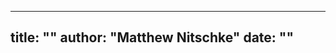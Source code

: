<!-- 
    Options:

    [title]
    [author]
    [date] - default: "\today"
    [spacing] - line spacing, default: 1
-->

---
title: ""
author: "Matthew Nitschke"
date: ""
---

# 